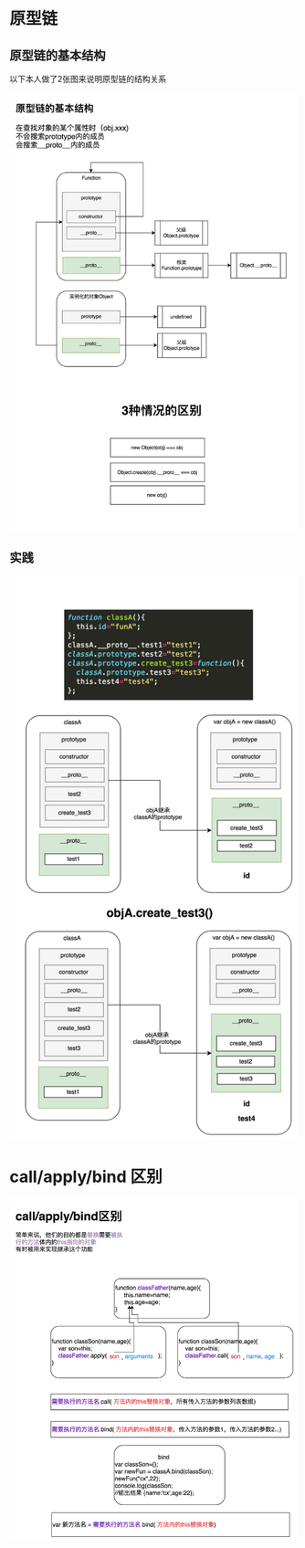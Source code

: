 # 原型链

## 原型链的基本结构
以下本人做了2张图来说明原型链的结构关系


 ![](prototype/prototype1.jpg) 
 
 
## 实践
 
 ![](prototype/prototype2.jpg) 




# call/apply/bind 区别

 ![](prototype/call_apply_bind.jpg) 
